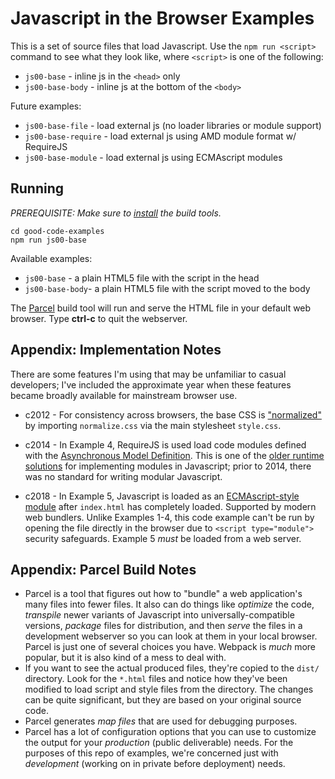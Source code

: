 # Javascript in the Browser Examples

This is a set of source files that load Javascript. Use the `npm run <script>` command to see what they look like, where `<script>` is one of the following:

- `js00-base` - inline js in the `<head>` only
- `js00-base-body` - inline js at the bottom of the `<body>`

Future examples:

- `js00-base-file` - load external js (no loader libraries or module support)
- `js00-base-require` - load external js using AMD module format w/ RequireJS
- `js00-base-module` - load external js using ECMAscript modules

## Running

_PREREQUISITE: Make sure to [install](https://github.com/daveseah/good-code-examples/#installation) the build tools._

```
cd good-code-examples
npm run js00-base
```

Available examples:

- `js00-base` - a plain HTML5 file with the script in the head
- `js00-base-body`- a plain HTML5 file with the script moved to the body

The [Parcel][parceljs] build tool will run and serve the HTML file in your default web browser. Type **ctrl-c** to quit the webserver.

## Appendix: Implementation Notes

There are some features I'm using that may be unfamiliar to casual developers;
I've included the approximate year when these features became broadly available for mainstream browser use.

- c2012 - For consistency across browsers, the base CSS is
  ["normalized"][normalized]
  by importing `normalize.css` via the main stylesheet `style.css`.

- c2014 - In Example 4, RequireJS is used load code modules defined with the [Asynchronous Model Definition][amd]. This is one of the [older runtime solutions][requirejs] for implementing modules in Javascript; prior to 2014, there was no standard for writing modular Javascript.

- c2018 - In Example 5, Javascript is loaded as an
  [ECMAscript-style
  module](https://jakearchibald.com/2017/es-modules-in-browsers) after
  `index.html` has completely loaded. Supported by modern web bundlers. Unlike Examples 1-4, this code example can't be run by opening the file directly in the browser due to `<script type="module">` security safeguards. Example 5 _must_ be loaded from a web server.

## Appendix: Parcel Build Notes

- Parcel is a tool that figures out how to "bundle" a web application's many files into fewer files. It also can do things like _optimize_ the code, _transpile_ newer variants of Javascript into universally-compatible versions, _package_ files for distribution, and then _serve_ the files in a development webserver so you can look at them in your local browser. Parcel is just one of several choices you have. Webpack is _much_ more popular, but it is also kind of a mess to deal with.
- If you want to see the actual produced files, they're copied to the `dist/` directory. Look for the `*.html` files and notice how they've been modified to load script and style files from the directory. The changes can be quite significant, but they are based on your original source code.
- Parcel generates _map files_ that are used for debugging purposes.
- Parcel has a lot of configuration options that you can use to customize the output for your _production_ (public deliverable) needs. For the purposes of this repo of examples, we're concerned just with _development_ (working on in private before deployment) needs.

[parceljs]: https://parceljs.org
[requirejs]: https://requirejs.org/docs/history.html
[amd]: https://github.com/amdjs/amdjs-api
[normalized]: http://nicolasgallagher.com/about-normalize-css#normalize-vs-reset
